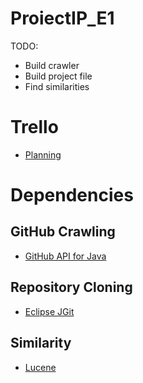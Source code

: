 # ProiectIP_E1

TODO: 
- Build crawler
- Build project file
- Find similarities


# Trello
- [Planning](https://trello.com/b/hKMUbPgl/module-crawler)

# Dependencies

## GitHub Crawling
- [GitHub API for Java](http://github-api.kohsuke.org/)
## Repository Cloning
- [Eclipse JGit](https://www.eclipse.org/jgit/)
## Similarity
- [Lucene](https://lucene.apache.org/core/documentation.html)
